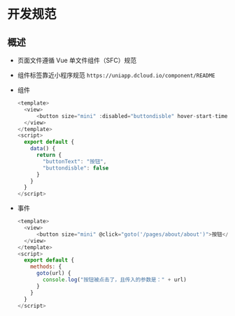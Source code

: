 # 开发规范

## 概述

  - 页面文件遵循 Vue 单文件组件（SFC）规范

  - 组件标签靠近小程序规范 `https://uniapp.dcloud.io/component/README`

  - 组件

    ```javascript
    <template>
      <view>
          <button size="mini" :disabled="buttondisble" hover-start-time=20 >{{buttonText}}</button>
      </view>
    </template>
    <script>
      export default {
        data() {
          return {
            "buttonText": "按钮",
            "buttondisble": false
          }
        }
      }
    </script>
    ```

  - 事件

    ```javascript
    <template>
      <view>
          <button size="mini" @click="goto('/pages/about/about')">按钮</button>
      </view>
    </template>
    <script>
      export default {
        methods: {
          goto(url) {
            console.log("按钮被点击了，且传入的参数是：" + url)
          }
        }
      }
    </script>
    ```
